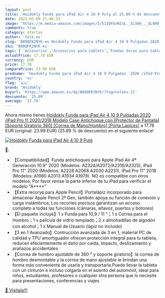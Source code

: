 ```yaml
---
layout: post
title: 'Hoidokly Funda para iPad Air 4 10 9 Pulg al 25.89 % de descuento'
date: 2021-05-09 21:46:13
image: 'https://m.media-amazon.com/images/I/513QFQvNIoL._SL500_._SL400_.jpg'
comments: true
category: ofertas
author: 'tole.es'
slug: 'B08QFK2NYK-es Hoidokly Funda para iPad Air 4 10 9 Pulgadas 2020 /iPad...'
sku: 'B08QFK2NYK-es'
tags: [ 'Accesorios','Accesorios para tablets','Fundas duras para tablets','Fundas para tablets','Informática','hoidokly','ipad', ]
actualPrice: 17.78 EUR
currency: EUR
price: 17.78
comparePrice: 23.99 EUR
prodname: 'Hoidokly Funda para iPad Air 4 10 9 Pulgadas  2020 /iPad Pro 11    2020/2018 Modelo   Case Antichoque con [Protector de Pantalla] [Soporte Giratorio 360] [Correa de Mano/Hombro] [Porta Lapices]'
country: 'es'
flag: '🇪🇸'
brand: 'Hoidokly'
buyurl: 'https://www.amazon.es/dp/B08QFK2NYK/?tag=tolees-21'
descuento: '25.89'
average: '17.78'
---
```


Ahora mismo tienes [Hoidokly Funda para iPad Air 4 10 9 Pulgadas  2020 /iPad Pro 11    2020/2018 Modelo   Case Antichoque con [Protector de Pantalla] [Soporte Giratorio 360] [Correa de Mano/Hombro] [Porta Lapices]](https://www.amazon.es/dp/B08QFK2NYK/?tag=tolees-21) a 17.78 EUR (original: 23.99 EUR) (25.89 %  de descuento) en el siguiente enlace!

[![Hoidokly Funda para iPad Air 4 10 9 Pulg](https://m.media-amazon.com/images/I/513QFQvNIoL._SL500_._SL400_.jpg)](https://www.amazon.es/dp/B08QFK2NYK/?tag=tolees-21)

🔎:

- 【Compatibilidad】Funda antichoques para Apple iPad Air 4ª Generación 10.9" 2020 (Modelos: A2324/A2072/A2316/A2325), iPad Pro 11" 2020 (Modelos: A2228 A2068 A2030 A2231), iPad Pro 11" 2018 (Modelos: A1980 A2013 A1934 A1979). NO es compatible con otros modelos; Por favor revise la parte inferior de tu iPad para verificar el modelo "A****"
- 【Extra recorye para Apple Pencil】Portalápiz incorporado para almacenar Apple Pencil 2ª Gen, también apoya su función de conexión y carga inalámbrica; Los recortes precisos garantizan un acceso completo a todas las funciones (cámaras, altavoz, puertos y botones)
- 【El paquete incluye】1 x Funda para 10,9 / 11 "；1 x Correa para el Hombro；1 x película de vidrio templado；2 x almohadillas de algodón con alcohol；1 x Manual de Usuario (lápiz no incluido)
- 【3 en 1 Avanzado】Contrucción avanzada de 3 en 1, material PC de calidad y TPU amortiguador ofrecen protección integral para tu tableta, reducen efecientemente el daño por caída, impacto, deslizamiento y arañazos accidentales
- 【Correa de hombro ajustable de 360 ​​° y soporte giratorio】la correa de hombro desmontable y la correa de mano ajustable le brindan una forma más conveniente de usarla y transportarla.Puede llevar la tableta con un cinturón e incluso colgarla en el asiento del automóvil, ideal para niños, estudiantes, profesores o cualquier otra persona que lo necesite para presentaciones, conferencias y viajes

[🛒 Visítala!!!](https://www.amazon.es/dp/B08QFK2NYK/?tag=tolees-21)
